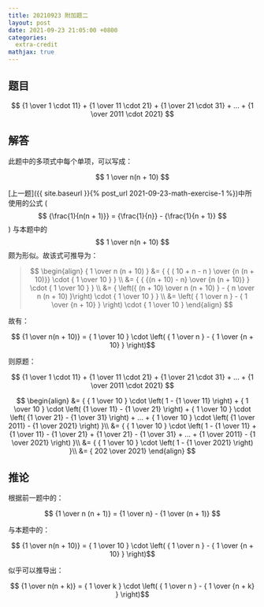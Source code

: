 ```yaml
---
title: 20210923 附加题二
layout: post
date: 2021-09-23 21:05:00 +0800
categories:
  extra-credit
mathjax: true
---
```


## 题目

$$ {1 \over 1 \cdot 11} + {1 \over 11 \cdot 21} + {1 \over 21 \cdot 31} + ... + {1 \over 2011 \cdot 2021} $$

## 解答

此题中的多项式中每个单项，可以写成：

$$ 1 \over n(n + 10) $$

[上一题]({{ site.baseurl }}{% post_url 2021-09-23-math-exercise-1 %})中所使用的公式 ( $$ {\frac{1}{n(n + 1)}} = {\frac{1}{n}} - {\frac{1}{n + 1}} $$ ) 与本题中的 $$ 1 \over n(n + 10) $$ 颇为形似。故该式可推导为：

> 
> $$
> \begin{align}
> { 1 \over n (n + 10) } 
> &= { { ( 10 + n - n ) \over {n (n + 10)}} \cdot { 1 \over 10 } } \\
> &= { { {(n + 10) - n} \over {n (n + 10)} } \cdot { 1 \over 10 } } \\
> &= { \left({ (n + 10) \over n (n + 10) } - { n \over n (n + 10) }\right) \cdot { 1 \over 10 } } \\
> &= \left( { 1 \over n } - { 1 \over {n + 10} } \right) \cdot { 1 \over 10 }
> \end{align}
> $$

故有：

$$ {1 \over n(n + 10)}  =  { 1 \over 10 } \cdot \left( { 1 \over n } - { 1 \over {n + 10} } \right)$$

则原题：

$$ {1 \over 1 \cdot 11} + {1 \over 11 \cdot 21} + {1 \over 21 \cdot 31} + ... + {1 \over 2011 \cdot 2021} $$

$$
\begin{align}
&=  { { 1 \over 10 } \cdot \left( 1 - {1 \over 11} \right) + { 1 \over 10 } \cdot \left( {1 \over 11} - {1 \over 21} \right) + { 1 \over 10 } \cdot \left( {1 \over 21} - {1 \over 31} \right) + ... + { 1 \over 10 } \cdot \left( {1 \over 2011} - {1 \over 2021} \right) }\\
&=  { { 1 \over 10 } \cdot \left( 1 - {1 \over 11} + {1 \over 11} - {1 \over 21} + {1 \over 21} - {1 \over 31} + ... + {1 \over 2011} - {1 \over 2021} \right) }\\
&=  { { 1 \over 10 } \cdot \left( 1 - {1 \over 2021} \right) }\\
&=  { 202 \over 2021} 
\end{align}
$$

## 推论

根据前一题中的：

$$ {1 \over n (n + 1)} =  {1 \over n} - {1 \over (n + 1)} $$

与本题中的：

$$ {1 \over n(n + 10)}  =  { 1 \over 10 } \cdot \left( { 1 \over n } - { 1 \over {n + 10} } \right)$$

似乎可以推导出：

$$ {1 \over n(n + k)}  =  { 1 \over k } \cdot \left( { 1 \over n } - { 1 \over {n + k} } \right)$$
